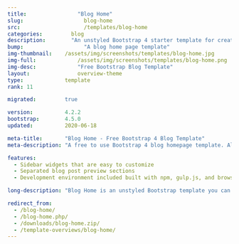 ```yaml
---
title:			      "Blog Home"
slug:			        blog-home
src:			        /templates/blog-home
categories:		    blog
description:	    "An unstyled Bootstrap 4 starter template for creating blog homepages"
bump:			        "A blog home page template"
img-thumbnail:    /assets/img/screenshots/templates/blog-home.jpg
img-full:		      /assets/img/screenshots/templates/blog-home.png
img-desc:		      "Free Bootstrap Blog Template"
layout:			      overview-theme
type:             template
rank: 11

migrated:         true

version:          4.2.2
bootstrap:        4.5.0
updated:          2020-06-18

meta-title:       "Blog Home - Free Bootstrap 4 Blog Template"
meta-description: "A free to use Bootstrap 4 blog homepage template. All Start Bootstrap templates are free to use and open source."

features:
  - Sidebar widgets that are easy to customize
  - Separated blog post preview sections
  - Development environment included built with npm, gulp.js, and browserSync

long-description: "Blog Home is an unstyled Bootstrap template you can use to quickly create a home page for a Bootstrap based blog website."

redirect_from:
  - /blog-home/
  - /blog-home.php/
  - /downloads/blog-home.zip/
  - /template-overviews/blog-home/
---
```

